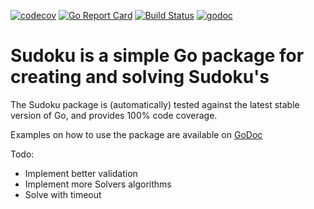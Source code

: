 [![codecov](https://codecov.io/gh/barefootmouse/sudoku/branch/master/graph/badge.svg)](https://codecov.io/gh/barefootmouse/sudoku)
[![Go Report Card](https://goreportcard.com/badge/github.com/barefootmouse/sudoku)](https://goreportcard.com/report/github.com/barefootmouse/sudoku)
[![Build Status](https://travis-ci.com/barefootmouse/sudoku.svg?branch=master)](https://travis-ci.com/barefootmouse/sudoku)
[![godoc](https://godoc.org/github.com/barefootmouse/sudoku?status.png)](https://godoc.org/github.com/barefootmouse/sudoku)

# Sudoku is a simple Go package for creating and solving Sudoku's

The Sudoku package is (automatically) tested against the latest stable version of Go, and provides 100% code coverage.

Examples on how to use the package are available on [GoDoc](https://godoc.org/github.com/barefootmouse/sudoku)

Todo:
- Implement better validation
- Implement more Solvers algorithms
- Solve with timeout
